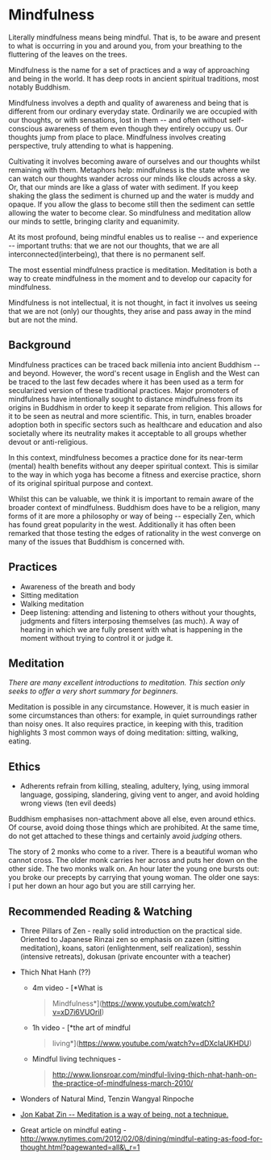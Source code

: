 # Mindfulness

Literally mindfulness means being mindful. That is, to be aware and present to what is occurring in you and around you, from your breathing to the fluttering of the leaves on the trees.

Mindfulness is the name for a set of practices and a way of approaching and being in the world. It has deep roots in ancient spiritual traditions, most notably Buddhism.

Mindfulness involves a depth and quality of awareness and being that is different from our ordinary everyday state. Ordinarily we are occupied with our thoughts, or with sensations, lost in them -- and often without self-conscious awareness of them even though they entirely occupy us. Our thoughts jump from place to place. Mindfulness involves creating perspective, truly attending to what is happening.

Cultivating it involves becoming aware of ourselves and our thoughts whilst remaining with them. Metaphors help: mindfulness is the state where we can watch our thoughts wander across our minds like clouds across a sky. Or, that our minds are like a glass of water with sediment. If you keep shaking the glass the sediment is churned up and the water is muddy and opaque. If you allow the glass to become still then the sediment can settle allowing the water to become clear. So mindfulness and meditation allow our minds to settle, bringing clarity and equanimity.

At its most profound, being mindful enables us to realise -- and experience -- important truths: that we are not our thoughts, that we are all interconnected(interbeing), that there is no permanent self.

The most essential mindfulness practice is meditation. Meditation is both a way to create mindfulness in the moment and to develop our capacity for mindfulness.

Mindfulness is not intellectual, it is not thought, in fact it involves us seeing that we are not (only) our thoughts, they arise and pass away in the mind but are not the mind.

## Background

Mindfulness practices can be traced back millenia into ancient Buddhism -- and beyond. However, the word's recent usage in English and the West can be traced to the last few decades where it has been used as a term for secularized version of these traditional practices. Major promoters of mindfulness have intentionally sought to distance mindfulness from its origins in Buddhism in order to keep it separate from religion. This allows for it to be seen as neutral and more scientific. This, in turn, enables broader adoption both in specific sectors such as healthcare and education and also societally where its neutrality makes it acceptable to all groups whether devout or anti-religious.

In this context, mindfulness becomes a practice done for its near-term (mental) health benefits without any deeper spiritual context. This is similar to the way in which yoga has become a fitness and exercise practice, shorn of its original spiritual purpose and context.

Whilst this can be valuable, we think it is important to remain aware of the broader context of mindfulness. Buddhism does have to be a religion, many forms of it are more a philosophy or way of being -- especially Zen, which has found great popularity in the west. Additionally it has often been remarked that those testing the edges of rationality in the west converge on many of the issues that Buddhism is concerned with.

## Practices

-   Awareness of the breath and body
-   Sitting meditation
-   Walking meditation
-   Deep listening: attending and listening to others without your thoughts, judgments and filters interposing themselves (as much). A way of hearing in which we are fully present with what is happening in the moment without trying to control it or judge it.

## Meditation

*There are many excellent introductions to meditation. This section only seeks to offer a very short summary for beginners.*

Meditation is possible in any circumstance. However, it is much easier in some circumstances than others: for example, in quiet surroundings rather than noisy ones. It also requires practice, in keeping with this, tradition highlights 3 most common ways of doing meditation: sitting, walking, eating.

## Ethics

-   Adherents refrain from killing, stealing, adultery, lying, using immoral language, gossiping, slandering, giving vent to anger, and avoid holding wrong views
    (ten evil deeds)

Buddhism emphasises non-attachment above all else, even around ethics. Of course, avoid doing those things which are prohibited. At the same time, do not get attached to these things and certainly avoid *judging*
others.

The story of 2 monks who come to a river. There is a beautiful woman who cannot cross. The older monk carries her across and puts her down on the other side. The two monks walk on. An hour later the young one bursts out: you broke our precepts by carrying that young woman. The older one says: I put her down an hour ago but you are still carrying her.

## Recommended Reading & Watching

-   Three Pillars of Zen - really solid introduction on the
    practical side. Oriented to Japanese Rinzai zen so emphasis on zazen
    (sitting meditation), koans, satori (enlightenment, self
    realization), sesshin (intensive retreats), dokusan (private
    encounter with a teacher)
-   Thich Nhat Hanh (??)

    -   4m video - [*What is
        > Mindfulness*](https://www.youtube.com/watch?v=xD7i6VUOriI)

    -   1h video - [*the art of mindful
        > living*](https://www.youtube.com/watch?v=dDXcIaUKHDU)

    -   Mindful living techniques -
        > http://www.lionsroar.com/mindful-living-thich-nhat-hanh-on-the-practice-of-mindfulness-march-2010/

-   Wonders of Natural Mind, Tenzin Wangyal Rinpoche
- [Jon Kabat Zin -- Meditation is a way of being, not a technique.](http://palousemindfulness.com/docs/JKZ_thinking.pdf)
-   Great article on mindful eating -
    http://www.nytimes.com/2012/02/08/dining/mindful-eating-as-food-for-thought.html?pagewanted=all&\_r=1

[^1]: ^^
    http://www.bbc.co.uk/religion/religions/buddhism/beliefs/fournobletruths\_1.shtml

[^2]: ^****^** Good commentary on craving by JK:**[**
    **](http://www.jkrishnamurti.org/krishnamurti-teachings/view-daily-quote/20140625.php?t=Attachment)[***http://www.jkrishnamurti.org/krishnamurti-teachings/view-daily-quote/20140625.php?t=Attachment***](http://www.jkrishnamurti.org/krishnamurti-teachings/view-daily-quote/20140625.php?t=Attachment)**The
    last sentence is important: "Attachment and detachment are equally
    binding, and both must be transcended."**

